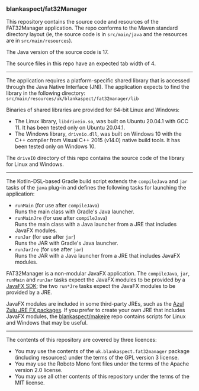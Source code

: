 ### blankaspect/fat32Manager

This repository contains the source code and resources of the FAT32Manager application.  The repo conforms to the Maven
standard directory layout \(ie, the source code is in `src/main/java` and the resources are in `src/main/resources`\).

The Java version of the source code is 17.

The source files in this repo have an expected tab width of 4.

----

The application requires a platform-specific shared library that is accessed through the Java Native Interface \(JNI\).
The application expects to find the library in the following directory:
`src/main/resources/uk/blankaspect/fat32manager/lib`

Binaries of shared libraries are provided for 64-bit Linux and Windows:
* The Linux library, `libdriveio.so`, was built on Ubuntu 20.04.1 with GCC 11.  It has been tested only on Ubuntu
20.04.1.
* The Windows library, `driveio.dll`, was built on Windows 10 with the C++ compiler from Visual C++ 2015 \(v14.0\)
native build tools.  It has been tested only on Windows 10.

The `driveIO` directory of this repo contains the source code of the library for Linux and Windows.

----

The Kotlin-DSL-based Gradle build script extends the `compileJava` and `jar` tasks of the `java` plug-in and defines
the following tasks for launching the application:
* `runMain` \(for use after `compileJava`\)\
Runs the main class with Gradle's Java launcher. 
* `runMainJre` \(for use after `compileJava`\)\
Runs the main class with a Java launcher from a JRE that includes JavaFX modules.
* `runJar` \(for use after `jar`\)\
Runs the JAR with Gradle's Java launcher.
* `runJarJre` \(for use after `jar`\)\
Runs the JAR with a Java launcher from a JRE that includes JavaFX modules.

FAT32Manager is a non-modular JavaFX application.  The `compileJava`, `jar`, `runMain` and `runJar` tasks expect the
JavaFX modules to be provided by a [JavaFX SDK](https://gluonhq.com/products/javafx/); the two `run*Jre` tasks expect
the JavaFX modules to be provided by a JRE.

JavaFX modules are included in some third-party JREs, such as the
[Azul Zulu JRE FX packages](https://www.azul.com/downloads/).  If you prefer to create your own JRE that includes JavaFX
modules, the [blankaspect/makejre](https://github.com/blankaspect/makejre) repo contains scripts for Linux and Windows
that may be useful. 

----

The contents of this repository are covered by three licences:

* You may use the contents of the `uk.blankaspect.fat32manager` package \(including resources\) under the terms of the
GPL version 3 license.
* You may use the Roboto Mono font files under the terms of the Apache version 2.0 license.
* You may use all other contents of this repository under the terms of the MIT license.
